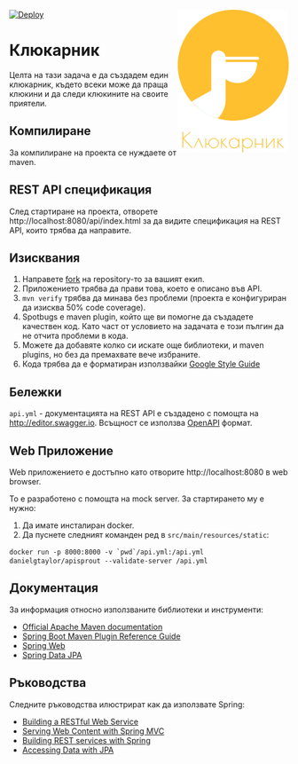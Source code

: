 [![Deploy](https://www.herokucdn.com/deploy/button.svg)](https://heroku.com/deploy)
<img src="src/main/resources/static/images/logo_transparent.png" width="200" align="right" />

# Клюкарник
Целта на тази задача е да създадем един клюкарник, където всеки може да праща клюкини и да следи клюкините на своите приятели.

## Компилиране
За компилиране на проекта се нуждаете от maven.

## REST API спецификация
След стартиране на проекта, отворете http://localhost:8080/api/index.html
за да видите спецификация на REST API, които трябва да направите.

## Изисквания
1. Направете [fork](http://ext4.codix.eu/jprogrammers/season-1/GOSSIP-TALKS/forks) на repository-то за вашият екип.
1. Приложението трябва да прави това, което е описано във API.
1. `mvn verify` трябва да минава без проблеми (проекта е конфигуриран да изисква 50% code coverage).
1. Spotbugs е maven plugin, който ще ви помогне да създадете качествен код. Като част от условието на задачата е този пългин да не отчита проблеми в кода.
1. Можете да добавяте колко си искате още библиотеки, и maven plugins, но без да премахвате вече избраните.
1. Кода трябва да е форматиран използвайки [Google Style Guide](https://github.com/google/styleguide/)


## Бележки
`api.yml` - документацията на REST API е създадено с помощта на http://editor.swagger.io. Всъщност се използва [OpenAPI](https://swagger.io/docs/specification/about/) формат.

## Web Приложение
Web приложението е достъпно като отворите http://localhost:8080 в web browser.

To е разработено с помощта на mock server. За стартирането му е нужно:
1. Да имате инсталиран docker.
2. Да пуснете следният команден ред в `src/main/resources/static`:
```shell script
docker run -p 8000:8000 -v `pwd`/api.yml:/api.yml danielgtaylor/apisprout --validate-server /api.yml  
```


## Документация
За информация относно използваните библиотеки и инструменти:

* [Official Apache Maven documentation](https://maven.apache.org/guides/index.html)
* [Spring Boot Maven Plugin Reference Guide](https://docs.spring.io/spring-boot/docs/2.2.6.RELEASE/maven-plugin/)
* [Spring Web](https://docs.spring.io/spring-boot/docs/2.2.6.RELEASE/reference/htmlsingle/#boot-features-developing-web-applications)
* [Spring Data JPA](https://docs.spring.io/spring-boot/docs/2.2.6.RELEASE/reference/htmlsingle/#boot-features-jpa-and-spring-data)

## Ръководства
Следните ръководства илюстрират как да използвате Spring:

* [Building a RESTful Web Service](https://spring.io/guides/gs/rest-service/)
* [Serving Web Content with Spring MVC](https://spring.io/guides/gs/serving-web-content/)
* [Building REST services with Spring](https://spring.io/guides/tutorials/bookmarks/)
* [Accessing Data with JPA](https://spring.io/guides/gs/accessing-data-jpa/)

